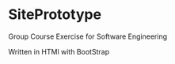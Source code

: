 # SitePrototype
Group Course Exercise for Software Engineering 

Written in HTMl with BootStrap





